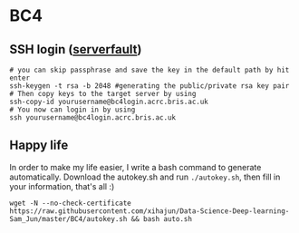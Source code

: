 # BC4
## SSH login ([serverfault](https://serverfault.com/questions/241588/how-to-automate-ssh-login-with-password))

```{bash}
# you can skip passphrase and save the key in the default path by hit enter
ssh-keygen -t rsa -b 2048 #generating the public/private rsa key pair
# Then copy keys to the target server by using
ssh-copy-id yourusername@bc4login.acrc.bris.ac.uk
# You now can login in by using
ssh yourusername@bc4login.acrc.bris.ac.uk
```
## Happy life
In order to make my life easier, I write a bash command to generate automatically. Download the autokey.sh and run `./autokey.sh`, then fill in your information, that's all :)
```{bash}
wget -N --no-check-certificate https://raw.githubusercontent.com/xihajun/Data-Science-Deep-learning-Sam_Jun/master/BC4/autokey.sh && bash auto.sh
```
